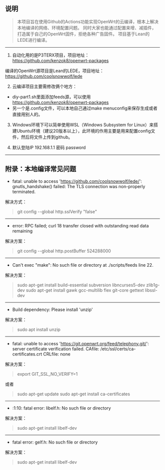 
## 说明

> 本项目旨在使用Github的Actions功能实现OpenWrt的云编译，根本上解决本地编译的网络、环境配置问题。
> 同时大家也能通过配置来增、减插件，打造属于自己的OpenWrt固件，拒绝各种广告固件。
> 项目基于Lean的LEDE进行编译。
---

1. 自动化用的是P3TERX项目，项目地址：https://github.com/kenzok8/openwrt-packages

  编译的OpenWrt源项目是Lean的LEDE，项目地址：https://github.com/coolsnowwolf/lede

2. 云编译项目主要需修改俩个地方：
* diy-part1.sh里面添加feeds源，可以使用 https://github.com/kenzok8/openwrt-packages
* 另一个是.config文件，可以本地自己通过make menuconfig来保存生成或者直接用别人的。

3. Windows环境下可以简单使用WSL（Windows Subsystem for Linux）来搭建Ubuntu环境（建议20版本以上），此环境的作用主要是用来配置config文件，然后将文件上传到github。

4. 默认登陆IP 192.168.1.1 密码 password

----
## 附录：本地编译常见问题
* fatal: unable to access 'https://github.com/coolsnowwolf/lede/': gnutls_handshake() failed: The TLS connection was non-properly terminated.

解决方式：

> git config --global http.sslVerify "false"

---------------------------

* error: RPC failed; curl 18 transfer closed with outstanding read data remaining

解决方案：

> git config --global http.postBuffer 524288000

-------------------------------
	
* Can't exec "make": No such file or directory at ./scripts/feeds line 22.

解决方案：

> sudo apt-get install build-essential subversion libncurses5-dev zlib1g-dev sudo apt-get install gawk gcc-multilib flex git-core gettext libssl-dev  

--------------------------------

* Build dependency: Please install 'unzip'

解决方案：

> sudo apt install unzip

------------------------

* fatal: unable to access 'https://git.openwrt.org/feed/telephony.git/': server certificate verification failed. CAfile: /etc/ssl/certs/ca-certificates.crt CRLfile: none

解决方案：

> export GIT_SSL_NO_VERIFY=1

或者 

> sudo apt-get update
> sudo apt-get install ca-certificates

-----------------

* <stdin>:1:10: fatal error: libelf.h: No such file or directory

解决方案：
  
> sudo apt-get install libelf-dev

--------------------

* fatal error: gelf.h: No such file or directory
  
解决方案：

> sudo apt-get install libelf-dev
